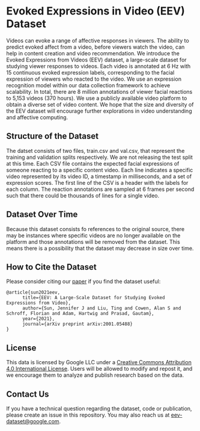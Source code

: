 # Evoked Expressions in Video (EEV) Dataset

Videos can evoke a range of affective responses in viewers. The ability to predict evoked affect from a video, before viewers watch the video, can help in content creation and video recommendation. We introduce the Evoked Expressions from Videos (EEV) dataset, a large-scale dataset for studying viewer responses to videos. Each video is annotated at 6 Hz with 15 continuous evoked expression labels, corresponding to the facial expression of viewers who reacted to the video. We use an expression recognition model within our data collection framework to achieve scalability. In total, there are 8 million annotations of viewer facial reactions to 5,153 videos (370 hours). We use a publicly available video platform to obtain a diverse set of video content. We hope that the size and diversity of the EEV dataset will encourage further explorations in video understanding and affective computing.

## Structure of the Dataset

The datset consists of two files, train.csv and val.csv, that represent the training and validation splits respectively. We are not releasing the test split at this time. Each CSV file contains the expected facial expressions of someone reacting to a specific content video. Each line indicates a specific video represented by its video ID, a timestamp in milliseconds, and a set of expression scores. The first line of the CSV is a header with the labels for each column. The reaction annotations are sampled at 6 frames per second such that there could be thousands of lines for a single video.

## Dataset Over Time

Because this dataset consists fo references to the original source, there may be instances where specific videos are no longer available on the platform and those annotations will be removed from the dataset. This means there is a possibility that the dataset may decrease in size over time.

## How to Cite the Dataset

Please consider citing our [paper](https://arxiv.org/abs/2001.05488) if you find the dataset useful:

```
@article{sun2021eev,
      title={EEV: A Large-Scale Dataset for Studying Evoked Expressions from Video}, 
      author={Sun, Jennifer J and Liu, Ting and Cowen, Alan S and Schroff, Florian and Adam, Hartwig and Prasad, Gautam},
      year={2021},
      journal={arXiv preprint arXiv:2001.05488}
}
```
## License

This data is licensed by Google LLC under a [Creative Commons Attribution 4.0 International License](http://creativecommons.org/licenses/by/4.0/). Users will be allowed to modify and repost it, and we encourage them to analyze and publish research based on the data.

## Contact Us

If you have a technical question regarding the dataset, code or publication, please create an issue in this repository. You may also reach us at eev-dataset@google.com.
